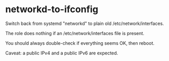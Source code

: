 # networkd-to-ifconfig

Switch back from systemd "networkd" to plain old /etc/network/interfaces.

The role does nothing if an /etc/network/interfaces file is present.

You should always double-check if everything seems OK, then reboot.

Caveat: a public IPv4 and a public IPv6 are expected.
